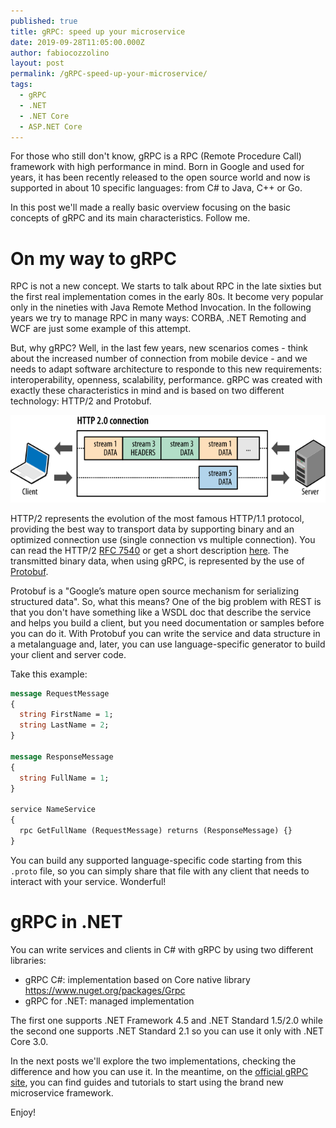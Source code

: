 ```yaml
---
published: true
title: gRPC: speed up your microservice
date: 2019-09-28T11:05:00.000Z
author: fabiocozzolino
layout: post
permalink: /gRPC-speed-up-your-microservice/
tags:
  - gRPC
  - .NET
  - .NET Core
  - ASP.NET Core
---
```

For those who still don't know, gRPC is a RPC (Remote Procedure Call) framework with high performance in mind. Born in Google and used for years, it has been recently released to the open source world and now is supported in about 10 specific languages: from C# to Java, C++ or Go.

In this post we'll made a really basic overview focusing on the basic concepts of gRPC and its main characteristics. Follow me.

# On my way to gRPC
RPC is not a new concept. We starts to talk about RPC in the late sixties but the first real implementation comes in the early 80s. It become very popular only in the nineties with Java Remote Method Invocation. In the following years we try to manage RPC in many ways: CORBA, .NET Remoting and WCF are just some example of this attempt. 

But, why gRPC? Well, in the last few years, new scenarios comes - think about the increased number of connection from mobile device - and we needs to adapt software architecture to responde to this new requirements: interoperability, openness, scalability, performance. gRPC was created with exactly these characteristics in mind and is based on two different technology: HTTP/2 and Protobuf.

<p align="center">
  <img src="/assets/img/multiplexing01.svg" alt="HTTP/2 stream">
</p>

HTTP/2 represents the evolution of the most famous HTTP/1.1 protocol, providing the best way to transport data by supporting binary and an optimized connection use (single connection vs multiple connection). You can read the HTTP/2 [RFC 7540](https://tools.ietf.org/html/rfc7540) or get a short description [here](https://developers.google.com/web/fundamentals/performance/http2). The transmitted binary data, when using gRPC, is represented by the use of [Protobuf](https://developers.google.com/protocol-buffers). 

Protobuf is a "Google’s mature open source mechanism for serializing structured data". So, what this means? One of the big problem with REST is that you don't have something like a WSDL doc that describe the service and helps you build a client, but you need documentation or samples before you can do it. With Protobuf you can write the service and data structure in a metalanguage and, later, you can use language-specific generator to build your client and server code.

Take this example:

```protobuf
message RequestMessage
{
  string FirstName = 1;
  string LastName = 2;
}

message ResponseMessage
{
  string FullName = 1;
}

service NameService
{
  rpc GetFullName (RequestMessage) returns (ResponseMessage) {}
}
```

You can build any supported language-specific code starting from this `.proto` file, so you can simply share that file with any client that needs to interact with your service. Wonderful! 

# gRPC in .NET
You can write services and clients in C# with gRPC by using two different libraries: 
* gRPC C#: implementation based on Core native library https://www.nuget.org/packages/Grpc
* gRPC for .NET: managed implementation

The first one supports .NET Framework 4.5 and .NET Standard 1.5/2.0 while the second one supports .NET Standard 2.1 so you can use it only with .NET Core 3.0.

In the next posts we'll explore the two implementations, checking the difference and how you can use it. In the meantime, on the [official gRPC site](https://grpc.io), you can find guides and tutorials to start using the brand new microservice framework.

Enjoy!
